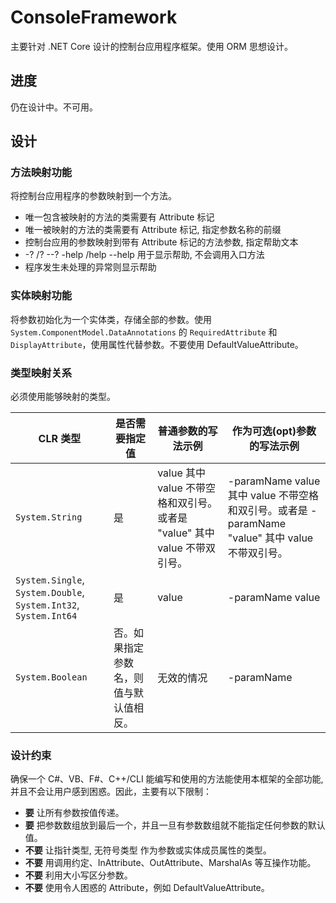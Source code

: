 # ConsoleFramework
主要针对 .NET Core 设计的控制台应用程序框架。使用 ORM 思想设计。

## 进度
仍在设计中。不可用。

## 设计
### 方法映射功能
将控制台应用程序的参数映射到一个方法。
- 唯一包含被映射的方法的类需要有 Attribute 标记
- 唯一被映射的方法的类需要有 Attribute 标记, 指定参数名称的前缀
- 控制台应用的参数映射到带有 Attribute 标记的方法参数, 指定帮助文本
- -? /? --? -help /help --help 用于显示帮助, 不会调用入口方法
- 程序发生未处理的异常则显示帮助

### 实体映射功能
将参数初始化为一个实体类，存储全部的参数。使用 `System.ComponentModel.DataAnnotations` 的 `RequiredAttribute` 和 `DisplayAttribute`，使用属性代替参数。不要使用 DefaultValueAttribute。

### 类型映射关系
必须使用能够映射的类型。

|CLR 类型|是否需要指定值|普通参数的写法示例|作为可选(opt)参数的写法示例|
|-|-|-|-|
|`System.String`|是|value 其中 value 不带空格和双引号。或者是 "value" 其中 value 不带双引号。|-paramName value 其中 value 不带空格和双引号。或者是 -paramName "value" 其中 value 不带双引号。|
|`System.Single`, `System.Double`, `System.Int32`, `System.Int64`|是|value|-paramName value|
|`System.Boolean`|否。如果指定参数名，则值与默认值相反。|无效的情况|-paramName|

### 设计约束
确保一个 C#、VB、F#、C++/CLI 能编写和使用的方法能使用本框架的全部功能, 并且不会让用户感到困惑。因此，主要有以下限制：
- __要__ 让所有参数按值传递。
- __要__ 把参数数组放到最后一个，并且一旦有参数数组就不能指定任何参数的默认值。
- __不要__ 让指针类型, 无符号类型 作为参数或实体成员属性的类型。
- __不要__ 用调用约定、InAttribute、OutAttribute、MarshalAs 等互操作功能。
- __不要__ 利用大小写区分参数。
- __不要__ 使用令人困惑的 Attribute，例如 DefaultValueAttribute。
